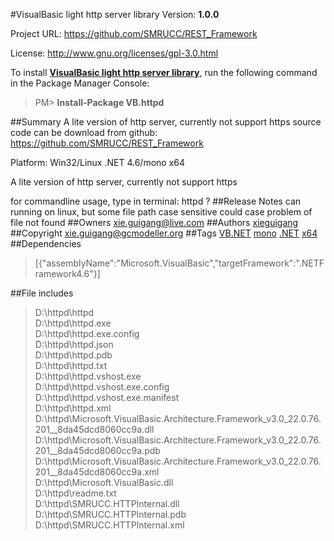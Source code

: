 #VisualBasic light http server library
Version: **1.0.0**

Project URL: https://github.com/SMRUCC/REST_Framework

License: http://www.gnu.org/licenses/gpl-3.0.html

To install **[VisualBasic light http server library](https://www.nuget.org/packages/VB.httpd/)**, run the following command in the Package Manager Console:
> PM>  **Install-Package VB.httpd**


##Summary
A lite version of http server, currently not support https
source code can be download from github:
https://github.com/SMRUCC/REST_Framework

Platform:  Win32/Linux  .NET 4.6/mono x64

A lite version of http server, currently not support https

for commandline usage, type in terminal:
httpd ?
##Release Notes
can running on linux, but some file path case sensitive could case problem of file not found
##Owners
xie.guigang@live.com
##Authors
[xieguigang](https://www.nuget.org/profiles/xieguigang)
##Copyright
xie.guigang@gcmodeller.org
##Tags
[VB.NET](https://www.nuget.org/packages?q=Tags%3A"VB.NET") [mono](https://www.nuget.org/packages?q=Tags%3A"mono") [.NET](https://www.nuget.org/packages?q=Tags%3A".NET") [x64](https://www.nuget.org/packages?q=Tags%3A"x64")
##Dependencies
>[{"assemblyName":"Microsoft.VisualBasic","targetFramework":".NETFramework4.6"}]


##File includes
> D:\httpd\httpd<br />
> D:\httpd\httpd.exe<br />
> D:\httpd\httpd.exe.config<br />
> D:\httpd\httpd.json<br />
> D:\httpd\httpd.pdb<br />
> D:\httpd\httpd.txt<br />
> D:\httpd\httpd.vshost.exe<br />
> D:\httpd\httpd.vshost.exe.config<br />
> D:\httpd\httpd.vshost.exe.manifest<br />
> D:\httpd\httpd.xml<br />
> D:\httpd\Microsoft.VisualBasic.Architecture.Framework_v3.0_22.0.76.201__8da45dcd8060cc9a.dll<br />
> D:\httpd\Microsoft.VisualBasic.Architecture.Framework_v3.0_22.0.76.201__8da45dcd8060cc9a.pdb<br />
> D:\httpd\Microsoft.VisualBasic.Architecture.Framework_v3.0_22.0.76.201__8da45dcd8060cc9a.xml<br />
> D:\httpd\Microsoft.VisualBasic.dll<br />
> D:\httpd\readme.txt<br />
> D:\httpd\SMRUCC.HTTPInternal.dll<br />
> D:\httpd\SMRUCC.HTTPInternal.pdb<br />
> D:\httpd\SMRUCC.HTTPInternal.xml<br />
